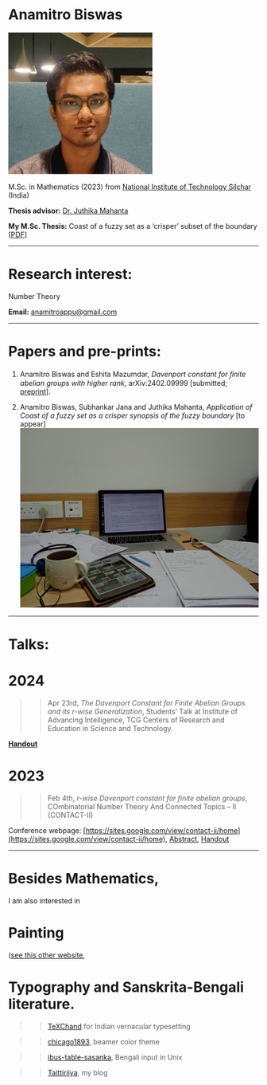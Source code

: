 
# Anamitro Biswas

![picture](photograph-2.jpg)

M.Sc. in Mathematics (2023) from [National Institute of Technology Silchar](http://maths.nits.ac.in/) (India)

**Thesis advisor:** [Dr. Juthika Mahanta](http://maths.nits.ac.in/juthika/)

**My M.Sc. Thesis:** Coast of a fuzzy set as a ‘crisper’ subset of the boundary [[PDF](https://drive.google.com/file/d/11XLXPRux26j0HWW8DVZTV_RGlq4kWYZg/view?usp=drive_link)]
____________________
# Research interest:
Number Theory

**Email:** anamitroappu@gmail.com
____________________
# Papers and pre-prints:

1. Anamitro Biswas and Eshita Mazumdar, _Davenport constant for ﬁnite abelian groups with higher rank_, arXiv:2402.09999 [submitted; [preprint](https://arxiv.org/abs/2402.09999)].

2. Anamitro Biswas, Subhankar Jana and Juthika Mahanta, _Application of Coast of a fuzzy set as a crisper synopsis of the fuzzy boundary_ [to appear]
![papers](desk.jpg)
_____________________
# Talks:

# 2024

>> Apr 23rd, *The Davenport Constant for Finite Abelian Groups and its r-wise Generalization*, Students’ Talk at Institute of Advancing Intelligence, TCG Centers of Research and Education in Science and Technology.
>> 
[**Handout**](https://drive.google.com/drive/folders/1lSA4Ks96U_oxGnnNwPm0B6d2ISyrXYmf?usp=drive_link)


# 2023

>> Feb 4th, *r-wise Davenport constant for finite abelian groups*, COmbinatorial Number Theory And Connected Topics – II (CONTACT-II)

Conference webpage: [https://sites.google.com/view/contact-ii/home](https://sites.google.com/view/contact-ii/home), [Abstract](https://drive.google.com/file/d/1OtAvMfGG2xg6Gr6-2gKDHkJ6REjTZkg2/view), [Handout](https://drive.google.com/file/d/11k1bXrPQqw_AAf8s9JweYXBvNs6qcWL3/view?pli=1)
______________________
# Besides Mathematics,
I am also interested in

# Painting
([see this other website](https://sites.google.com/view/ani-paint),

# Typography and Sanskrita-Bengali literature.

>> [TeXChand](https://sites.google.com/view/texchand) for Indian vernacular typesetting

>> [chicago1893](https://github.com/anamitro/beamercolortheme-chicago1893), beamer color theme

>> [ibus-table-sasanka](https://sites.google.com/view/sasankadeva), Bengali input in Unix

>> [Taittiriiya](https://taittiriiya.blogspot.com/), my blog

